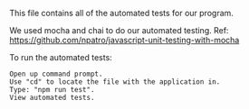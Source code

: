 This file contains all of the automated tests for our program.

We used mocha and chai to do our automated testing.
Ref: https://github.com/npatro/javascript-unit-testing-with-mocha

To run the automated tests:

    Open up command prompt.
    Use "cd" to locate the file with the application in.
    Type: "npm run test".
    View automated tests.

